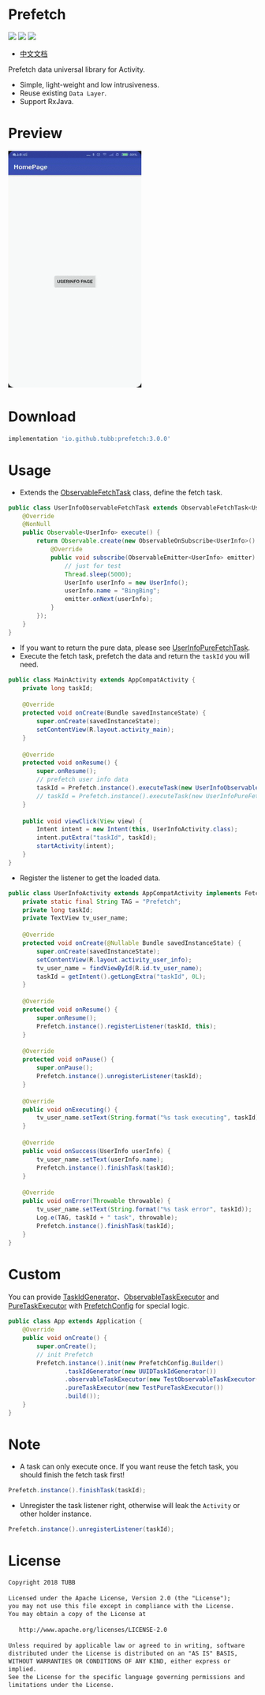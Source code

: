 # Prefetch
![](https://img.shields.io/badge/minSdkVersion-14-brightgreen.svg) ![](https://img.shields.io/badge/release-v2.0.1-brightgreen.svg) [![](https://img.shields.io/badge/license-Apache%202-lightgrey.svg)](https://www.apache.org/licenses/LICENSE-2.0.html)

- [中文文档](http://tubb.github.io/2018/03/20/%E6%95%B0%E6%8D%AE%E9%A2%84%E5%8F%96%E5%B0%8F%E8%BD%AE%E5%AD%90/)

Prefetch data universal library for Activity.
- Simple, light-weight and low intrusiveness.
- Reuse existing `Data Layer`.
- Support RxJava. 

# Preview
![Preview](https://github.com/TUBB/Prefetch/blob/master/art/preview.gif)

# Download
```groovy
implementation 'io.github.tubb:prefetch:3.0.0'
```

# Usage
- Extends the [ObservableFetchTask](https://github.com/TUBB/Prefetch/blob/master/library/src/main/java/io/github/tubb/prefetch/ObservableFetchTask.java) class, define the fetch task.
```java
public class UserInfoObservableFetchTask extends ObservableFetchTask<UserInfo> {
    @Override
    @NonNull
    public Observable<UserInfo> execute() {
        return Observable.create(new ObservableOnSubscribe<UserInfo>() {
            @Override
            public void subscribe(ObservableEmitter<UserInfo> emitter) throws Exception {
                // just for test
                Thread.sleep(5000);
                UserInfo userInfo = new UserInfo();
                userInfo.name = "BingBing";
                emitter.onNext(userInfo);
            }
        });
    }
}
```
- If you want to return the pure data, please see [UserInfoPureFetchTask](https://github.com/TUBB/Prefetch/blob/master/library/src/main/java/io/github/tubb/prefetch/UserInfoPureFetchTask.java).
- Execute the fetch task, prefetch the data and return the `taskId` you will need.
```java
public class MainActivity extends AppCompatActivity {
    private long taskId;

    @Override
    protected void onCreate(Bundle savedInstanceState) {
        super.onCreate(savedInstanceState);
        setContentView(R.layout.activity_main);
    }

    @Override
    protected void onResume() {
        super.onResume();
        // prefetch user info data
        taskId = Prefetch.instance().executeTask(new UserInfoObservableFetchTask());
        // taskId = Prefetch.instance().executeTask(new UserInfoPureFetchTask());
    }

    public void viewClick(View view) {
        Intent intent = new Intent(this, UserInfoActivity.class);
        intent.putExtra("taskId", taskId);
        startActivity(intent);
    }
}
```
- Register the listener to get the loaded data.
```java
public class UserInfoActivity extends AppCompatActivity implements FetchTask.Listener<UserInfo> {
    private static final String TAG = "Prefetch";
    private long taskId;
    private TextView tv_user_name;

    @Override
    protected void onCreate(@Nullable Bundle savedInstanceState) {
        super.onCreate(savedInstanceState);
        setContentView(R.layout.activity_user_info);
        tv_user_name = findViewById(R.id.tv_user_name);
        taskId = getIntent().getLongExtra("taskId", 0L);
    }

    @Override
    protected void onResume() {
        super.onResume();
        Prefetch.instance().registerListener(taskId, this);
    }

    @Override
    protected void onPause() {
        super.onPause();
        Prefetch.instance().unregisterListener(taskId);
    }

    @Override
    public void onExecuting() {
        tv_user_name.setText(String.format("%s task executing", taskId));
    }

    @Override
    public void onSuccess(UserInfo userInfo) {
        tv_user_name.setText(userInfo.name);
        Prefetch.instance().finishTask(taskId);
    }

    @Override
    public void onError(Throwable throwable) {
        tv_user_name.setText(String.format("%s task error", taskId));
        Log.e(TAG, taskId + " task", throwable);
        Prefetch.instance().finishTask(taskId);
    }
}
```

# Custom
You can provide [TaskIdGenerator](https://github.com/TUBB/Prefetch/blob/master/library/src/main/java/io/github/tubb/prefetch/TaskIdGenerator.java)、[ObservableTaskExecutor](https://github.com/TUBB/Prefetch/blob/master/library/src/main/java/com/tubb/prefetch/ObservableTaskExecutor.java) and [PureTaskExecutor](https://github.com/TUBB/Prefetch/blob/master/library/src/main/java/com/tubb/prefetch/PureTaskExecutor.java) with [PrefetchConfig](https://github.com/TUBB/Prefetch/blob/master/library/src/main/java/com/tubb/prefetch/PrefetchConfig.java) for special logic.
```java
public class App extends Application {
    @Override
    public void onCreate() {
        super.onCreate();
        // init Prefetch
        Prefetch.instance().init(new PrefetchConfig.Builder()
                .taskIdGenerator(new UUIDTaskIdGenerator())
                .observableTaskExecutor(new TestObservableTaskExecutor())
                .pureTaskExecutor(new TestPureTaskExecutor())
                .build());
    }
}
```

# Note
- A task can only execute once. If you want reuse the fetch task, you should finish the fetch task first!
```java
Prefetch.instance().finishTask(taskId);
```
- Unregister the task listener right, otherwise will leak the `Activity` or other holder instance.
```java
Prefetch.instance().unregisterListener(taskId);
```

# License

    Copyright 2018 TUBB

    Licensed under the Apache License, Version 2.0 (the "License");
    you may not use this file except in compliance with the License.
    You may obtain a copy of the License at

       http://www.apache.org/licenses/LICENSE-2.0

    Unless required by applicable law or agreed to in writing, software
    distributed under the License is distributed on an "AS IS" BASIS,
    WITHOUT WARRANTIES OR CONDITIONS OF ANY KIND, either express or implied.
    See the License for the specific language governing permissions and
    limitations under the License.    